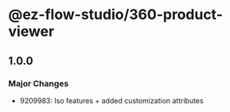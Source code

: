# @ez-flow-studio/360-product-viewer

## 1.0.0

### Major Changes

- 9209983: Iso features + added customization attributes
